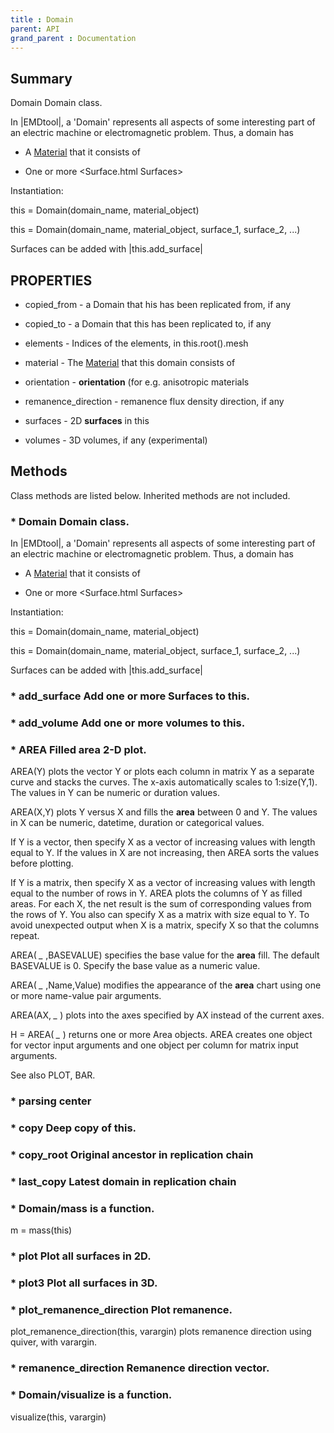 ```yaml
---
title : Domain
parent: API
grand_parent : Documentation
---
```

## Summary
Domain Domain class.

In |EMDtool|, a 'Domain' represents all aspects of some interesting part of an
electric machine or electromagnetic problem. Thus, a domain has

* A [Material](Material.html) that it consists of

* One or more <Surface.html Surfaces>

Instantiation:

this = Domain(domain_name, material_object)

this = Domain(domain_name, material_object, surface_1, surface_2,
...)

Surfaces can be added with |this.add_surface|
## PROPERTIES
* copied_from - a Domain that his has been replicated from, if any

* copied_to - a Domain that this has been replicated to, if any

* elements - Indices of the elements, in this.root().mesh

* material - The [Material](Material.html) that this domain consists of

* orientation - **orientation** (for e.g. anisotropic materials

* remanence_direction - remanence flux density direction, if any

* surfaces - 2D **surfaces** in this

* volumes - 3D volumes, if any (experimental)

## Methods
Class methods are listed below. Inherited methods are not included.
### * Domain **Domain** class.

In |EMDtool|, a 'Domain' represents all aspects of some interesting part of an
electric machine or electromagnetic problem. Thus, a domain has

* A [Material](Material.html) that it consists of

* One or more <Surface.html Surfaces>

Instantiation:

this = Domain(domain_name, material_object)

this = Domain(domain_name, material_object, surface_1, surface_2,
...)

Surfaces can be added with |this.add_surface|

### * add_surface Add one or more Surfaces to this.

### * add_volume Add one or more volumes to this.

### * AREA  Filled **area** 2-D plot.
AREA(Y) plots the vector Y or plots each column in matrix Y as a
separate curve and stacks the curves. The x-axis automatically
scales to 1:size(Y,1). The values in Y can be numeric or duration
values.

AREA(X,Y) plots Y versus X and fills the **area** between 0 and Y. The
values in X can be numeric, datetime, duration or categorical
values.

If Y is a vector, then specify X as a vector of increasing
values with length equal to Y. If the values in X are not
increasing, then AREA sorts the values before plotting.

If Y is a matrix, then specify X as a vector of increasing
values with length equal to the number of rows in Y. AREA plots
the columns of Y as filled areas. For each X, the net result is
the sum of corresponding values from the rows of Y. You also
can specify X as a matrix with size equal to Y. To avoid
unexpected output when X is a matrix, specify X so that the
columns repeat.

AREA( *_* ,BASEVALUE) specifies the base value for the **area** fill.
The default BASEVALUE is 0. Specify the base value as a numeric
value.

AREA( *_* ,Name,Value) modifies the appearance of the **area** chart
using one or more name-value pair arguments.

AREA(AX, *_* ) plots into the axes specified by AX instead of the
current axes.

H = AREA( *_* ) returns one or more Area objects. AREA creates one
object for vector input arguments and one object per column for
matrix input arguments.

See also PLOT, BAR.

### * parsing center

### * copy Deep **copy** of this.

### * copy_root Original ancestor in replication chain

### * last_copy Latest domain in replication chain

### * Domain/mass is a function.
m = mass(this)

### * plot Plot all surfaces in 2D.

### * plot3 Plot all surfaces in 3D.

### * plot_remanence_direction Plot remanence.

plot_remanence_direction(this, varargin) plots remanence
direction using quiver, with varargin.

### * remanence_direction Remanence direction vector.

### * Domain/visualize is a function.
visualize(this, varargin)

